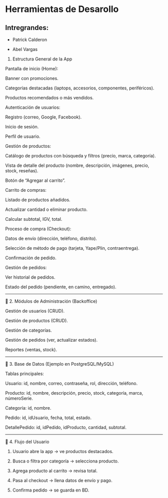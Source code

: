 # Herramientas de Desarollo

## Intregrandes:

- Patrick Calderon

- Abel Vargas

1. Estructura General de la App

Pantalla de inicio (Home):

Banner con promociones.

Categorías destacadas (laptops, accesorios, componentes, periféricos).

Productos recomendados o más vendidos.


Autenticación de usuarios:

Registro (correo, Google, Facebook).

Inicio de sesión.

Perfil de usuario.


Gestión de productos:

Catálogo de productos con búsqueda y filtros (precio, marca, categoría).

Vista de detalle del producto (nombre, descripción, imágenes, precio, stock, reseñas).

Botón de “Agregar al carrito”.


Carrito de compras:

Listado de productos añadidos.

Actualizar cantidad o eliminar producto.

Calcular subtotal, IGV, total.


Proceso de compra (Checkout):

Datos de envío (dirección, teléfono, distrito).

Selección de método de pago (tarjeta, Yape/Plin, contraentrega).

Confirmación de pedido.


Gestión de pedidos:

Ver historial de pedidos.

Estado del pedido (pendiente, en camino, entregado).




---

🔹 2. Módulos de Administración (Backoffice)

Gestión de usuarios (CRUD).

Gestión de productos (CRUD).

Gestión de categorías.

Gestión de pedidos (ver, actualizar estados).

Reportes (ventas, stock).



---

🔹 3. Base de Datos (Ejemplo en PostgreSQL/MySQL)

Tablas principales:

Usuario: id, nombre, correo, contraseña, rol, dirección, teléfono.

Producto: id, nombre, descripción, precio, stock, categoría, marca, númeroSerie.

Categoría: id, nombre.

Pedido: id, idUsuario, fecha, total, estado.

DetallePedido: id, idPedido, idProducto, cantidad, subtotal.



---

🔹 4. Flujo del Usuario

1. Usuario abre la app → ve productos destacados.


2. Busca o filtra por categoría → selecciona producto.


3. Agrega producto al carrito → revisa total.


4. Pasa al checkout → llena datos de envío y pago.


5. Confirma pedido → se guarda en BD.

